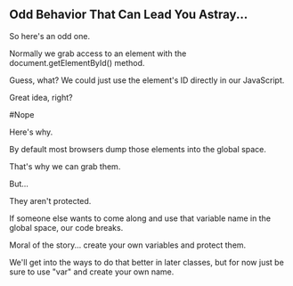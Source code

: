 ## Odd Behavior That Can Lead You Astray...

So here's an odd one.

Normally we grab access to an element with the document.getElementById() method.

Guess, what? We could just use the element's ID directly in our JavaScript.

Great idea, right?

#Nope

Here's why.

By default most browsers dump those elements into the global space.

That's why we can grab them.

But...

They aren't protected.

If someone else wants to come along and use that variable name in the global space, our code breaks.

Moral of the story... create your own variables and protect them.

We'll get into the ways to do that better in later classes, but for now just be sure to use "var" and create your own name.